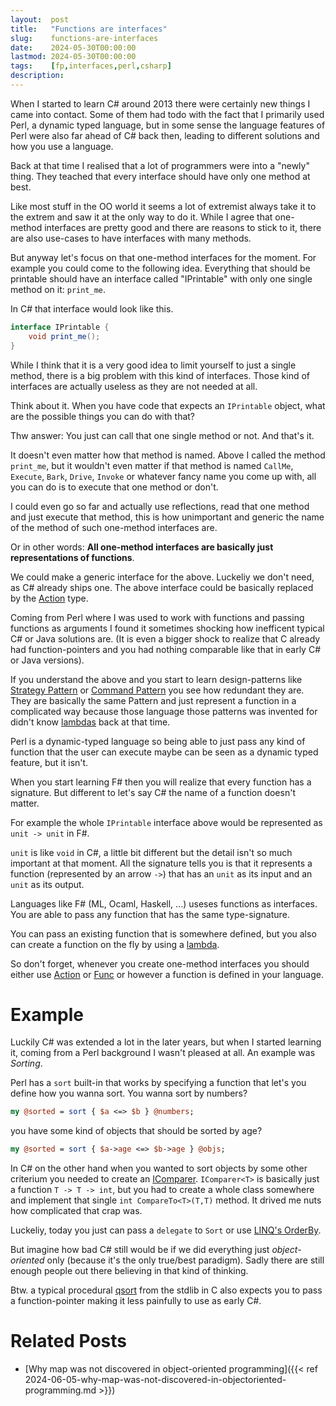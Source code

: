 ```yaml
---
layout:  post
title:   "Functions are interfaces"
slug:    functions-are-interfaces
date:    2024-05-30T00:00:00
lastmod: 2024-05-30T00:00:00
tags:    [fp,interfaces,perl,csharp]
description:
---
```


When I started to learn C# around 2013 there were certainly new things I
came into contact. Some of them had todo with the fact that I primarily used
Perl, a dynamic typed language, but in some sense the language features of
Perl were also far ahead of C# back then, leading to different solutions
and how you use a language.

Back at that time I realised that a lot of programmers were into a "newly"
thing. They teached that every interface should have only one method at best.

Like most stuff in the OO world it seems a lot of extremist always take it to
the extrem and saw it at the only way to do it. While I agree that one-method
interfaces are pretty good and there are reasons to stick to it, there are
also use-cases to have interfaces with many methods.

But anyway let's focus on that one-method interfaces for the moment. For
example you could come to the following idea. Everything that should be
printable should have an interface called "IPrintable" with only one single
method on it: `print_me`.

In C# that interface would look like this.

```csharp
interface IPrintable {
    void print_me();
}
```

While I think that it is a very good idea to limit yourself to just a single
method, there is a big problem with this kind of interfaces. Those kind of
interfaces are actually useless as they are not needed at all.

Think about it. When you have code that expects an `IPrintable` object, what
are the possible things you can do with that?

Thw answer: You just can call that one single method or not. And that's it.

It doesn't even matter how that method is named. Above I called the method
`print_me`, but it wouldn't even matter if that method is named `CallMe`,
`Execute`, `Bark`, `Drive`, `Invoke` or whatever fancy name you come up with,
all you can do is to execute that one method or don't.

I could even go so far and actually use reflections, read that one method and
just execute that method, this is how unimportant and generic the name of the
method of such one-method interfaces are.

Or in other words: **All one-method interfaces are basically just representations
of functions**.

We could make a generic interface for the above. Luckeliy we don't need, as C#
already ships one. The above interface could be basically replaced by the
[Action][Action] type.

Coming from Perl where I was used to work with functions and passing functions
as arguments I found it sometimes shocking how inefficent typical C# or Java
solutions are. (It is even a bigger shock to realize that C already had
function-pointers and you had nothing comparable like that in early C#
or Java versions).

If you understand the above and you start to learn design-patterns like [Strategy Pattern][SP]
or [Command Pattern][CP] you see how redundant they are. They are basically the
same Pattern and just represent a function in a complicated way because those
language those patterns was invented for didn't know [lambdas][LAMBDA] back at
that time.

Perl is a dynamic-typed language so being able to just pass any kind of function
that the user can execute maybe can be seen as a dynamic typed feature, but
it isn't.

When you start learning F# then you will realize that every function has a
signature. But different to let's say C# the name of a function doesn't matter.

For example the whole `IPrintable` interface above would be represented as
`unit -> unit` in F#.

`unit` is like `void` in C#, a little bit different but the detail isn't so much
important at that moment. All the signature tells you is that it represents
a function (represented by an arrow `->`) that has an `unit` as its input
and an `unit` as its output.

Languages like F# (ML, Ocaml, Haskell, ...) useses functions as interfaces. You
are able to pass any function that has the same type-signature.

You can pass an existing function that is somewhere defined, but you also can
create a function on the fly by using a [lambda][LAMBDA].

So don't forget, whenever you create one-method interfaces you should
either use [Action][Action] or [Func][Func] or however a function is defined
in your language.

# Example

Luckily C# was extended a lot in the later years, but when I started learning it,
coming from a Perl background I wasn't pleased at all. An example was *Sorting*.

Perl has a `sort` built-in that works by specifying a function that let's you
define how you wanna sort. You wanna sort by numbers?

```perl
my @sorted = sort { $a <=> $b } @numbers;
```

you have some kind of objects that should be sorted by age?

```perl
my @sorted = sort { $a->age <=> $b->age } @objs;
```

In C# on the other hand when you wanted to sort objects by some other criterium
you needed to create an [IComparer][Compare]. `IComparer<T>` is basically
just a function `T -> T -> int`, but you had to create a whole class somewhere
and implement that single `int CompareTo<T>(T,T)` method. It drived me nuts
how complicated that crap was.

Luckeliy, today you just can pass a `delegate` to `Sort` or use [LINQ's OrderBy][OrderBy].

But imagine how bad C# still would be if we did everything just *object-oriented*
only (because it's the only true/best paradigm). Sadly there are still enough
people out there believing in that kind of thinking.

Btw. a typical procedural [qsort](https://stackoverflow.com/questions/1787996/c-library-function-to-perform-sort)
from the stdlib in C also expects you to pass a function-pointer making it less
painfully to use as early C#.

# Related Posts

* [Why map was not discovered in object-oriented programming]({{< ref 2024-06-05-why-map-was-not-discovered-in-objectoriented-programming.md >}})

[Action]: https://learn.microsoft.com/en-us/dotnet/api/system.action
[Func]: https://learn.microsoft.com/en-us/dotnet/api/system.func-1
[SP]: https://en.wikipedia.org/wiki/Strategy_pattern
[CP]: https://en.wikipedia.org/wiki/Command_pattern
[LAMBDA]: https://en.wikipedia.org/wiki/Anonymous_function
[Compare]: https://learn.microsoft.com/en-us/dotnet/api/system.collections.generic.icomparer-1
[OrderBy]: https://learn.microsoft.com/en-us/dotnet/api/system.linq.enumerable.orderby
